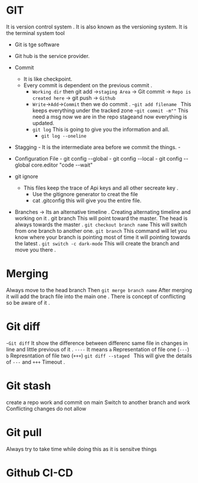# GIT 
It is version control system .
It is  also known as the versioning system.
It is the terminal system tool
- Git is tge software
- Git hub is the service provider.

- Commit 
  - It is like checkpoint.
  - Every commit is dependent on the previous commit .
    - `Working dir` then git add ->`staging Area` -> Git commit ->  `Repo is created here` -> git push -> `Github`
    - `Write`->`Add`->`Commit` then we do commit .
    -`git add filename ` This keeps everything under the tracked zone
    -`git commit -m""` This need a msg now we are in the repo 
    stageand now everything is updated.
    - `git log` This is going to give you the information and all.
        - `git log --oneline` 
- Stagging 
       - It is the intermediate area before we commit the things.
       - 
- Configuration File
       - git config  --global
       - git config --local
       - git config  --global core.editor "code --wait"
- git ignore
  - This files keep the trace of Api keys and all other secreate key .
    - Use the gitignore generator to creat the file
    - cat .gitconfig this will give you the entire file.
       
- Branches
 -> Its an alternative timeline .
  Creating alternating timeline and working on it .
git branch  This will point toward the master.
The head is always towards the master .
`git checkout branch name` This will switch from one branch to another one.
`git branch` This command will let you know where your branch is pointing most of time it will pointing towards the latest .
`git switch -c dark-mode` This will create the branch and move you there .

# Merging
 Always move to the head branch 
 Then `git merge branch name` 
 After merging it will add the brach file into the main one .
 There is concept of conflicting so be aware of it .

 # Git diff
  -`Git diff` It show the difference between differenc same file in changes in line and little previous of it .
  `----` It means 
 `a` Representation of file one (`---`)
 `b` Represntation of file two (`+++`)
`git diff --staged ` This will give the details of `---` and `+++` Timeout .

 # Git stash 
 create a repo work and commit on main 
 Switch to another branch and work 
 Conflicting changes do not allow 

 # Git pull
  Always try to take time while doing this as it is sensitve things
  

# Github CI-CD
  